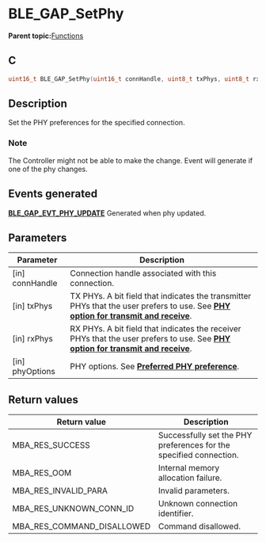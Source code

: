 # BLE\_GAP\_SetPhy

**Parent topic:**[Functions](GUID-D235316A-5434-4ADA-AEF5-10D073D0126B.md)

## C

```c
uint16_t BLE_GAP_SetPhy(uint16_t connHandle, uint8_t txPhys, uint8_t rxPhys, uint8_t phyOptions);
```

## Description

Set the PHY preferences for the specified connection.

### Note

The Controller might not be able to make the change. Event will generate if one of the phy changes.

## Events generated

**[BLE\_GAP\_EVT\_PHY\_UPDATE](GUID-085D2B3E-E5DB-4072-8916-29201399538E.md)** Generated when phy updated.

## Parameters

|Parameter|Description|
|---------|-----------|
|\[in\] connHandle|Connection handle associated with this connection.|
|\[in\] txPhys|TX PHYs. A bit field that indicates the transmitter PHYs that the user prefers to use. See **[PHY option for transmit and receive](GUID-71644E1F-E3B4-4E1B-8084-E48C09F6A454.md)**.|
|\[in\] rxPhys|RX PHYs. A bit field that indicates the receiver PHYs that the user prefers to use. See **[PHY option for transmit and receive](GUID-71644E1F-E3B4-4E1B-8084-E48C09F6A454.md)**.|
|\[in\] phyOptions|PHY options. See **[Preferred PHY preference](GUID-9DB82683-6132-46A4-9663-076C9332BFA2.md)**.|

## Return values

|Return value|Description|
|------------|-----------|
|MBA\_RES\_SUCCESS|Successfully set the PHY preferences for the specified connection.|
|MBA\_RES\_OOM|Internal memory allocation failure.|
|MBA\_RES\_INVALID\_PARA|Invalid parameters.|
|MBA\_RES\_UNKNOWN\_CONN\_ID|Unknown connection identifier.|
|MBA\_RES\_COMMAND\_DISALLOWED|Command disallowed.|

